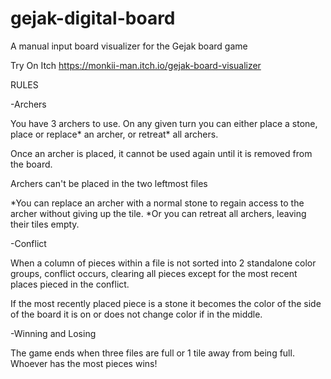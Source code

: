 # gejak-digital-board
A manual input board visualizer for the Gejak board game

Try On Itch
https://monkii-man.itch.io/gejak-board-visualizer

RULES

​-Archers

​You have 3 archers to use. On any given turn you can either place a stone, place or replace* an archer, or retreat* all archers.

Once an archer is placed, it cannot be used again until it is removed from the board.

Archers can't be placed in the two leftmost files

*You can replace an archer with a normal stone to regain access to the archer without giving up the tile.
*Or you can retreat all archers, leaving their tiles empty.

​-Conflict

When a column of pieces within a file is not sorted into 2 standalone color groups, conflict occurs, clearing all pieces except for the most recent places pieced in the conflict.

If the most recently placed piece is a stone it becomes the color of the side of the board it is on or does not change color if in the middle.​

​-Winning and Losing

The game ends when three files are full or 1 tile away from being full. Whoever has the most pieces wins!
